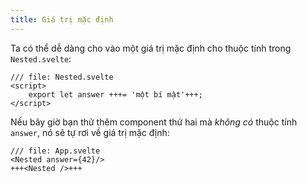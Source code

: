 ```yaml
---
title: Giá trị mặc định
---
```


Ta có thể dễ dàng cho vào một giá trị mặc định cho thuộc tính trong `Nested.svelte`:

```svelte
/// file: Nested.svelte
<script>
	export let answer +++= 'một bí mật'+++;
</script>
```

Nếu bây giờ bạn thử thêm component thứ hai mà _không có_ thuộc tính `answer`, nó sẽ tự rơi về giá trị mặc định:

```svelte
/// file: App.svelte
<Nested answer={42}/>
+++<Nested />+++
```

